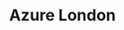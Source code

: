 ---
#####
# Required
#####
description: "Azure London, a fictitious Technical Community for the purposes of the Hugo Community theme demo." # This is a short summary of the page, which is used for SEO (Search Engine Optimisation purposes) It does not appear to the users, but is used as part of the site's metadata, which is used by search engines. Therefore, it's strongly recommended to set this to something meaningful, as it will have a positive impact on discoverability of your content in public searches.
image: "./images/london.jpg" # Location of the banner used for the group page, and in the group list
title: "Azure London" # Name of the group

#####
# Social - Optional
#####
# facebook: ""
# github: "" # The GitHub alias that you wish to link to, e.g. chrisreddington
# linkedin: "" # The LinkedIn alias that you wish to link to, e.g. chrisreddington
twitter: "Azure" # The Twitter handle you wish to link to, e.g. CloudWithChris
# twitch: "" # The Twitch account you wish to link to, e.g. CloudWithChris
# website: "" # The website you wish to link to, e.g. www.cloudwithchris.com
# youtube: "" # The channel you wish to link to, e.g. CloudWithChris

#####
# Please do not remove or change the below front matter.
#####
layout: "multi-group-single" # This is used to make sure that the /layouts/groups/single.html template is used, and is an override for hugo
show_tabs: false # This is used to prevent this page from showing up in the "Tabs" view in the /layout/groups/single.html template
---